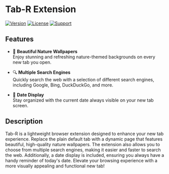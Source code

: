 # Tab-R Extension

[![Version](https://img.shields.io/badge/version-1.3-blue.svg)]()  [![License](https://img.shields.io/badge/license-MIT-green.svg)]()  [![Support](https://img.shields.io/badge/support-chat-orange.svg)]()  

## Features

- 🌄 **Beautiful Nature Wallpapers**  
  Enjoy stunning and refreshing nature-themed backgrounds on every new tab you open.

- 🔍 **Multiple Search Engines**  
  Quickly search the web with a selection of different search engines, including Google, Bing, DuckDuckGo, and more.

- 📅 **Date Display**  
  Stay organized with the current date always visible on your new tab screen.

## Description

Tab-R is a lightweight browser extension designed to enhance your new tab experience. Replace the plain default tab with a dynamic page that features beautiful, high-quality nature wallpapers. The extension also allows you to choose from multiple search engines, making it easier and faster to search the web. Additionally, a date display is included, ensuring you always have a handy reminder of today's date. Elevate your browsing experience with a more visually appealing and functional new tab!
